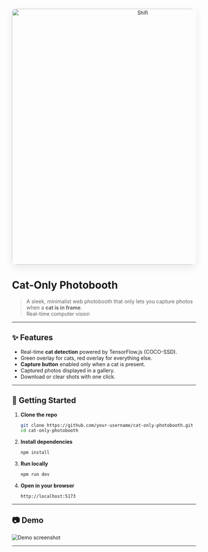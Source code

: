 <p align="center">
  <img src="./docs/hero-cat.png" width="700" style="border-radius:12px; box-shadow:0 8px 24px rgba(0,0,0,0.08);" alt="Shifi" />
</p>

# Cat-Only Photobooth

> A sleek, minimalist web photobooth that only lets you capture photos when a **cat is in frame**.  
> Real-time computer vision

---

## ✨ Features
- Real-time **cat detection** powered by TensorFlow.js (COCO-SSD).
- Green overlay for cats, red overlay for everything else.
- **Capture button** enabled only when a cat is present.
- Captured photos displayed in a gallery.
- Download or clear shots with one click.

---

## 🚀 Getting Started

1. **Clone the repo**
   ```bash
   git clone https://github.com/your-username/cat-only-photobooth.git
   cd cat-only-photobooth
   ```

2. **Install dependencies**
   ```bash
   npm install
   ```

3. **Run locally**
   ```bash
   npm run dev
   ```

4. **Open in your browser**
   ```
   http://localhost:5173
   ```

---

## 📷 Demo

![Demo screenshot](./docs/demo.png)

---
